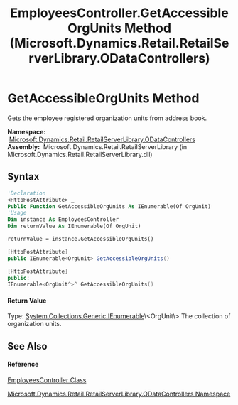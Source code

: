 ﻿---
title: EmployeesController.GetAccessibleOrgUnits Method  (Microsoft.Dynamics.Retail.RetailServerLibrary.ODataControllers)
TOCTitle: GetAccessibleOrgUnits Method
ms:assetid: M:Microsoft.Dynamics.Retail.RetailServerLibrary.ODataControllers.EmployeesController.GetAccessibleOrgUnits
ms:mtpsurl: https://technet.microsoft.com/en-us/library/microsoft.dynamics.retail.retailserverlibrary.odatacontrollers.employeescontroller.getaccessibleorgunits(v=AX.60)
ms:contentKeyID: 62201788
ms.date: 04/21/2014
mtps_version: v=AX.60
f1_keywords:
- Microsoft.Dynamics.Retail.RetailServerLibrary.ODataControllers.EmployeesController.GetAccessibleOrgUnits
dev_langs:
- CSharp
- C++
- VB
---

# GetAccessibleOrgUnits Method

Gets the employee registered organization units from address book.

**Namespace:**  [Microsoft.Dynamics.Retail.RetailServerLibrary.ODataControllers](microsoft-dynamics-retail-retailserverlibrary-odatacontrollers-namespace.md)  
**Assembly:**  Microsoft.Dynamics.Retail.RetailServerLibrary (in Microsoft.Dynamics.Retail.RetailServerLibrary.dll)

## Syntax

``` vb
'Declaration
<HttpPostAttribute> _
Public Function GetAccessibleOrgUnits As IEnumerable(Of OrgUnit)
'Usage
Dim instance As EmployeesController
Dim returnValue As IEnumerable(Of OrgUnit)

returnValue = instance.GetAccessibleOrgUnits()
```

``` csharp
[HttpPostAttribute]
public IEnumerable<OrgUnit> GetAccessibleOrgUnits()
```

``` c++
[HttpPostAttribute]
public:
IEnumerable<OrgUnit^>^ GetAccessibleOrgUnits()
```

#### Return Value

Type: [System.Collections.Generic.IEnumerable](https://technet.microsoft.com/en-us/library/9eekhta0\(v=ax.60\))\<OrgUnit\>  
The collection of organization units.  

## See Also

#### Reference

[EmployeesController Class](employeescontroller-class-microsoft-dynamics-retail-retailserverlibrary-odatacontrollers.md)

[Microsoft.Dynamics.Retail.RetailServerLibrary.ODataControllers Namespace](microsoft-dynamics-retail-retailserverlibrary-odatacontrollers-namespace.md)

